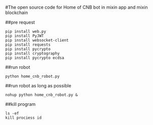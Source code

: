 #The open source code for Home of CNB bot in mixin app and mixin blockchain

##pre request
```
pip install web.py
pip install PyJWT
pip install websocket-client
pip install requests
pip install pycrypto
pip install cryptography
pip install pycrypto ecdsa
```


##run robot 
```
python home_cnb_robot.py
```

##run robot as long as possible
```
nohup python home_cnb_robot.py &
```

##kill program
```
ls -ef
kill prociess id
```


